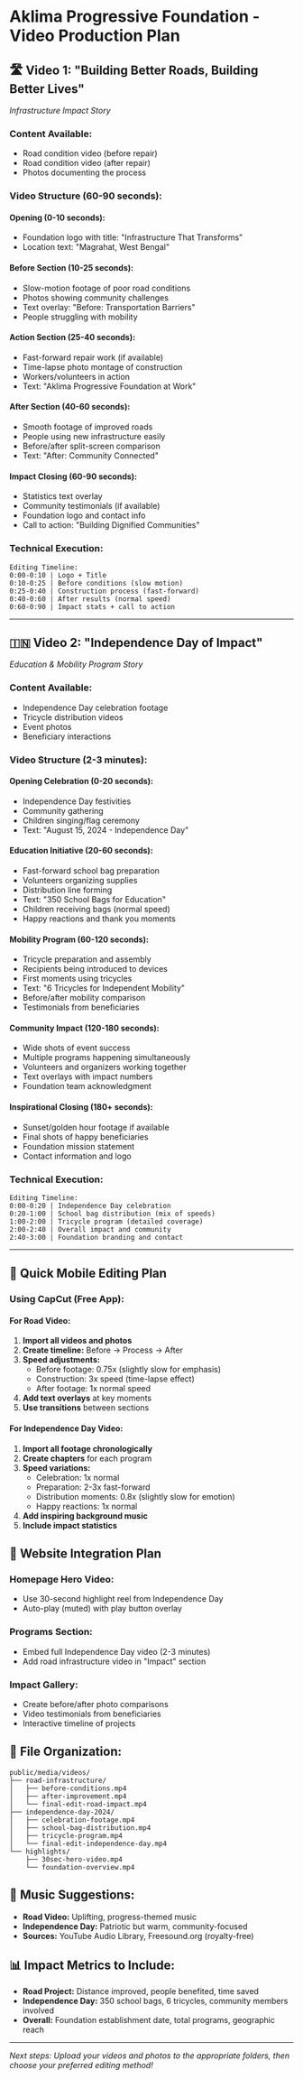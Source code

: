 # Aklima Progressive Foundation - Video Production Plan

## 🛣️ **Video 1: "Building Better Roads, Building Better Lives"**
*Infrastructure Impact Story*

### **Content Available:**
- Road condition video (before repair)
- Road condition video (after repair)
- Photos documenting the process

### **Video Structure (60-90 seconds):**

#### **Opening (0-10 seconds):**
- Foundation logo with title: "Infrastructure That Transforms"
- Location text: "Magrahat, West Bengal"

#### **Before Section (10-25 seconds):**
- Slow-motion footage of poor road conditions
- Photos showing community challenges
- Text overlay: "Before: Transportation Barriers"
- People struggling with mobility

#### **Action Section (25-40 seconds):**
- Fast-forward repair work (if available)
- Time-lapse photo montage of construction
- Workers/volunteers in action
- Text: "Aklima Progressive Foundation at Work"

#### **After Section (40-60 seconds):**
- Smooth footage of improved roads
- People using new infrastructure easily
- Before/after split-screen comparison
- Text: "After: Community Connected"

#### **Impact Closing (60-90 seconds):**
- Statistics text overlay
- Community testimonials (if available)
- Foundation logo and contact info
- Call to action: "Building Dignified Communities"

### **Technical Execution:**
```
Editing Timeline:
0:00-0:10 | Logo + Title
0:10-0:25 | Before conditions (slow motion)
0:25-0:40 | Construction process (fast-forward)
0:40-0:60 | After results (normal speed)
0:60-0:90 | Impact stats + call to action
```

---

## 🇮🇳 **Video 2: "Independence Day of Impact"**
*Education & Mobility Program Story*

### **Content Available:**
- Independence Day celebration footage
- Tricycle distribution videos
- Event photos
- Beneficiary interactions

### **Video Structure (2-3 minutes):**

#### **Opening Celebration (0-20 seconds):**
- Independence Day festivities
- Community gathering
- Children singing/flag ceremony
- Text: "August 15, 2024 - Independence Day"

#### **Education Initiative (20-60 seconds):**
- Fast-forward school bag preparation
- Volunteers organizing supplies
- Distribution line forming
- Text: "350 School Bags for Education"
- Children receiving bags (normal speed)
- Happy reactions and thank you moments

#### **Mobility Program (60-120 seconds):**
- Tricycle preparation and assembly
- Recipients being introduced to devices
- First moments using tricycles
- Text: "6 Tricycles for Independent Mobility"
- Before/after mobility comparison
- Testimonials from beneficiaries

#### **Community Impact (120-180 seconds):**
- Wide shots of event success
- Multiple programs happening simultaneously
- Volunteers and organizers working together
- Text overlays with impact numbers
- Foundation team acknowledgment

#### **Inspirational Closing (180+ seconds):**
- Sunset/golden hour footage if available
- Final shots of happy beneficiaries
- Foundation mission statement
- Contact information and logo

### **Technical Execution:**
```
Editing Timeline:
0:00-0:20 | Independence Day celebration
0:20-1:00 | School bag distribution (mix of speeds)
1:00-2:00 | Tricycle program (detailed coverage)
2:00-2:40 | Overall impact and community
2:40-3:00 | Foundation branding and contact
```

---

## 📱 **Quick Mobile Editing Plan**

### **Using CapCut (Free App):**

#### **For Road Video:**
1. **Import all videos and photos**
2. **Create timeline:** Before → Process → After
3. **Speed adjustments:**
   - Before footage: 0.75x (slightly slow for emphasis)
   - Construction: 3x speed (time-lapse effect)
   - After footage: 1x normal speed
4. **Add text overlays** at key moments
5. **Use transitions** between sections

#### **For Independence Day Video:**
1. **Import all footage chronologically**
2. **Create chapters** for each program
3. **Speed variations:**
   - Celebration: 1x normal
   - Preparation: 2-3x fast-forward
   - Distribution moments: 0.8x (slightly slow for emotion)
   - Happy reactions: 1x normal
4. **Add inspiring background music**
5. **Include impact statistics**

## 🎯 **Website Integration Plan**

### **Homepage Hero Video:**
- Use 30-second highlight reel from Independence Day
- Auto-play (muted) with play button overlay

### **Programs Section:**
- Embed full Independence Day video (2-3 minutes)
- Add road infrastructure video in "Impact" section

### **Impact Gallery:**
- Create before/after photo comparisons
- Video testimonials from beneficiaries
- Interactive timeline of projects

## 📄 **File Organization:**

```
public/media/videos/
├── road-infrastructure/
│   ├── before-conditions.mp4
│   ├── after-improvement.mp4
│   └── final-edit-road-impact.mp4
├── independence-day-2024/
│   ├── celebration-footage.mp4
│   ├── school-bag-distribution.mp4
│   ├── tricycle-program.mp4
│   └── final-edit-independence-day.mp4
└── highlights/
    ├── 30sec-hero-video.mp4
    └── foundation-overview.mp4
```

## 🎵 **Music Suggestions:**
- **Road Video:** Uplifting, progress-themed music
- **Independence Day:** Patriotic but warm, community-focused
- **Sources:** YouTube Audio Library, Freesound.org (royalty-free)

## 📊 **Impact Metrics to Include:**
- **Road Project:** Distance improved, people benefited, time saved
- **Independence Day:** 350 school bags, 6 tricycles, community members involved
- **Overall:** Foundation establishment date, total programs, geographic reach

---

*Next steps: Upload your videos and photos to the appropriate folders, then choose your preferred editing method!*
